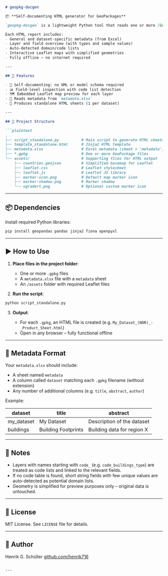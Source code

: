 ````markdown
# geopkg-docgen

📦 **Self-documenting HTML generator for GeoPackages**

`geopkg-docgen` is a lightweight Python tool that reads one or more [GeoPackage (.gpkg)](https://www.geopackage.org/) files along with metadata from an Excel file, and generates fully self-contained HTML product sheets.

Each HTML report includes:
- General and dataset-specific metadata (from Excel)
- Layer and field overview (with types and sample values)
- Auto-detected domain/code lists
- Interactive Leaflet maps with simplified geometries
- Fully offline – no internet required

---

## 🔧 Features

- 🧠 Self-documenting: no UML or model schema required
- 📊 Field-level inspection with code list detection
- 🗺️ Embedded Leaflet map preview for each layer
- 📁 Reads metadata from `metadata.xlsx`
- 📄 Produces standalone HTML sheets (1 per dataset)

---

## 📁 Project Structure

```plaintext
.
├── script_standalone.py          # Main script to generate HTML sheets
├── template_standalone.html      # Jinja2 HTML template
├── metadata.xlsx                 # Excel metadata (sheet = 'metadata')
├── *.gpkg                        # One or more GeoPackage files
└── assets/                       # Supporting files for HTML output
    ├── countries.geojson         # Simplified basemap for Leaflet
    ├── leaflet.css               # Leaflet stylesheet
    ├── leaflet.js                # Leaflet JS library
    ├── marker-icon.png           # Default map marker icon
    ├── marker-shadow.png         # Marker shadow
    └── ugradert.png              # Optional custom marker icon
````

---

## 📦 Dependencies

Install required Python libraries:

```bash
pip install geopandas pandas jinja2 fiona openpyxl
```

---

## ▶️ How to Use

1. **Place files in the project folder**:

   * One or more `.gpkg` files
   * A `metadata.xlsx` file with a `metadata` sheet
   * An `/assets` folder with required Leaflet files

2. **Run the script**:

```bash
python script_standalone.py
```

3. **Output**:

   * For each `.gpkg`, an HTML file is created (e.g. `My_Dataset_(NOR)_-_Product_Sheet.html`)
   * Open in any browser – fully functional offline

---

## 📘 Metadata Format

Your `metadata.xlsx` should include:

* A sheet named `metadata`
* A column called `dataset` matching each `.gpkg` filename (without extension)
* Any number of additional columns (e.g. `title`, `abstract`, `author`)

Example:

| dataset     | title               | abstract                   |
| ----------- | ------------------- | -------------------------- |
| my\_dataset | My Dataset          | Description of the dataset |
| buildings   | Building Footprints | Building data for region X |

---

## 📌 Notes

* Layers with names starting with `code_` (e.g. `code_buildings_type`) are treated as code lists and linked to the relevant fields.
* If no code table is found, short string fields with few unique values are auto-detected as potential domain lists.
* Geometry is simplified for preview purposes only – original data is untouched.

---

## 📄 License

MIT License. See `LICENSE` file for details.

---

## 👤 Author

Henrik G. Schüller
[github.com/henrik716](https://github.com/henrik716)

```

---

